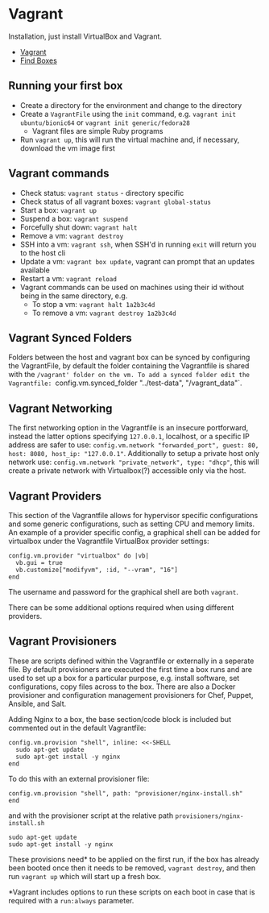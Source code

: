 # Vagrant

Installation, just install VirtualBox and Vagrant.

* [Vagrant](https://www.vagrantup.com/)
* [Find Boxes](https://app.vagrantup.com/boxes/search)

## Running your first box

* Create a directory for the environment and change to the directory
* Create a `VagrantFile` using the `init` command, e.g. `vagrant init ubuntu/bionic64` or `vagrant init generic/fedora28`
  * Vagrant files are simple Ruby programs
* Run `vagrant up`, this will run the virtual machine and, if necessary, download the vm image first

## Vagrant commands

* Check status: `vagrant status` - directory specific
* Check status of all vagrant boxes: `vagrant global-status`
* Start a box: `vagrant up`
* Suspend a box: `vagrant suspend`
* Forcefully shut down: `vagrant halt`
* Remove a vm: `vagrant destroy`
* SSH into a vm: `vagrant ssh`, when SSH'd in running `exit` will return you to the host cli
* Update a vm: `vagrant box update`, vagrant can prompt that an updates available
* Restart a vm: `vagrant reload`
* Vagrant commands can be used on machines using their id without being in the same directory, e.g.
  * To stop a vm: `vagrant halt 1a2b3c4d`
  * To remove a vm: `vagrant destroy 1a2b3c4d`

## Vagrant Synced Folders

Folders between the host and vagrant box can be synced by configuring the VagrantFile, by default the folder containing the Vagrantfile is shared with the `/vagrant' folder on the vm.
To add a synced folder edit the Vagrantfile: `config.vm.synced_folder "../test-data", "/vagrant_data"`.

## Vagrant Networking

The first networking option in the Vagrantfile is an insecure portforward, instead the latter options specifying `127.0.0.1`, localhost, or a specific IP address are safer to use: `config.vm.network "forwarded_port", guest: 80, host: 8080, host_ip: "127.0.0.1"`.
Additionally to setup a private host only network use: `config.vm.network "private_network", type: "dhcp"`, this will create a private network with Virtualbox(?) accessible only via the host.

## Vagrant Providers

This section of the Vagrantfile allows for hypervisor specific configurations and some generic configurations, such as setting CPU and memory limits.
An example of a provider specific config, a graphical shell can be added for virtualbox under the Vagrantfile VirtualBox provider settings:

```Vagrantfile
config.vm.provider "virtualbox" do |vb|
  vb.gui = true
  vb.customize["modifyvm", :id, "--vram", "16"]
end
```

The username and password for the graphical shell are both `vagrant`.

There can be some additional options required when using different providers.

## Vagrant Provisioners

These are scripts defined within the Vagrantfile or externally in a seperate file. By default provisioners are executed the first time a box runs and are used to set up a box for a particular purpose, e.g. install software, set configurations, copy files across to the box. There are also a Docker provisioner and configuration management provisioners for Chef, Puppet, Ansible, and Salt.

Adding Nginx to a box, the base section/code block is included but commented out in the default Vagrantfile:

```Vagrantfile
config.vm.provision "shell", inline: <<-SHELL
  sudo apt-get update
  sudo apt-get install -y nginx
end
```

To do this with an external provisioner file:

```Vagrantfile
config.vm.provision "shell", path: "provisioner/nginx-install.sh"
end
```

and with the provisioner script at the relative path `provisioners/nginx-install.sh`

```Vagrantfile
sudo apt-get update
sudo apt-get install -y nginx
```

These provisions need* to be applied on the first run, if the box has already been booted once then it needs to be removed, `vagrant destroy`, and then run `vagrant up` which will start up a fresh box.

*Vagrant includes options to run these scripts on each boot in case that is required with a `run:always` parameter.